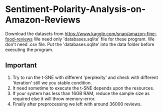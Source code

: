 # Sentiment-Polarity-Analysis-on-Amazon-Reviews

Download the datasets from https://www.kaggle.com/snap/amazon-fine-food-reviews
We need only 'databases.sqlite' file for these program. We don't need .csv file.
Put the 'databases.sqlite' into the data folder before executing the program.

Important
----------
1) Try to run the t-SNE with different 'perplexity' and check with different 'iteration' still we you stable condition.
2) It need sometime to execute the t-SNE depends upon the resources.
3) If your system has less than 16GB RAM, reduce the sample size as required else it will throw memory-error.
4) Finally after preprocessing we left with around 36000 reviews.
